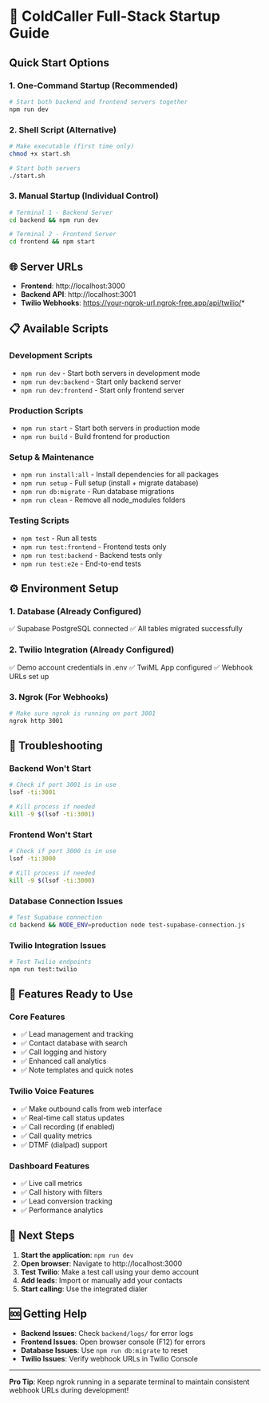 # 🚀 ColdCaller Full-Stack Startup Guide

## Quick Start Options

### 1. **One-Command Startup (Recommended)**
```bash
# Start both backend and frontend servers together
npm run dev
```

### 2. **Shell Script (Alternative)**
```bash
# Make executable (first time only)
chmod +x start.sh

# Start both servers
./start.sh
```

### 3. **Manual Startup (Individual Control)**
```bash
# Terminal 1 - Backend Server
cd backend && npm run dev

# Terminal 2 - Frontend Server  
cd frontend && npm start
```

## 🌐 Server URLs

- **Frontend**: http://localhost:3000
- **Backend API**: http://localhost:3001
- **Twilio Webhooks**: https://your-ngrok-url.ngrok-free.app/api/twilio/*

## 📋 Available Scripts

### Development Scripts
- `npm run dev` - Start both servers in development mode
- `npm run dev:backend` - Start only backend server
- `npm run dev:frontend` - Start only frontend server

### Production Scripts
- `npm run start` - Start both servers in production mode
- `npm run build` - Build frontend for production

### Setup & Maintenance
- `npm run install:all` - Install dependencies for all packages
- `npm run setup` - Full setup (install + migrate database)
- `npm run db:migrate` - Run database migrations
- `npm run clean` - Remove all node_modules folders

### Testing Scripts
- `npm test` - Run all tests
- `npm run test:frontend` - Frontend tests only
- `npm run test:backend` - Backend tests only
- `npm run test:e2e` - End-to-end tests

## ⚙️ Environment Setup

### 1. **Database (Already Configured)**
✅ Supabase PostgreSQL connected
✅ All tables migrated successfully

### 2. **Twilio Integration (Already Configured)**
✅ Demo account credentials in .env
✅ TwiML App configured
✅ Webhook URLs set up

### 3. **Ngrok (For Webhooks)**
```bash
# Make sure ngrok is running on port 3001
ngrok http 3001
```

## 🔧 Troubleshooting

### Backend Won't Start
```bash
# Check if port 3001 is in use
lsof -ti:3001

# Kill process if needed
kill -9 $(lsof -ti:3001)
```

### Frontend Won't Start
```bash
# Check if port 3000 is in use
lsof -ti:3000

# Kill process if needed
kill -9 $(lsof -ti:3000)
```

### Database Connection Issues
```bash
# Test Supabase connection
cd backend && NODE_ENV=production node test-supabase-connection.js
```

### Twilio Integration Issues
```bash
# Test Twilio endpoints
npm run test:twilio
```

## 📱 Features Ready to Use

### Core Features
- ✅ Lead management and tracking
- ✅ Contact database with search
- ✅ Call logging and history
- ✅ Enhanced call analytics
- ✅ Note templates and quick notes

### Twilio Voice Features
- ✅ Make outbound calls from web interface
- ✅ Real-time call status updates
- ✅ Call recording (if enabled)
- ✅ Call quality metrics
- ✅ DTMF (dialpad) support

### Dashboard Features
- ✅ Live call metrics
- ✅ Call history with filters
- ✅ Lead conversion tracking
- ✅ Performance analytics

## 🎯 Next Steps

1. **Start the application**: `npm run dev`
2. **Open browser**: Navigate to http://localhost:3000
3. **Test Twilio**: Make a test call using your demo account
4. **Add leads**: Import or manually add your contacts
5. **Start calling**: Use the integrated dialer

## 🆘 Getting Help

- **Backend Issues**: Check `backend/logs/` for error logs
- **Frontend Issues**: Open browser console (F12) for errors
- **Database Issues**: Use `npm run db:migrate` to reset
- **Twilio Issues**: Verify webhook URLs in Twilio Console

---

**Pro Tip**: Keep ngrok running in a separate terminal to maintain consistent webhook URLs during development!